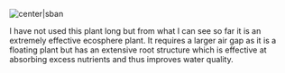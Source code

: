 ![center|sban](673efd0d49467899433bd3ae99c18dbe.png)

I have not used this plant long but from what I can see so far it is an extremely effective ecosphere plant. It requires a larger air gap as it is a floating plant but has an extensive root structure which is effective at absorbing excess nutrients and thus improves water quality.